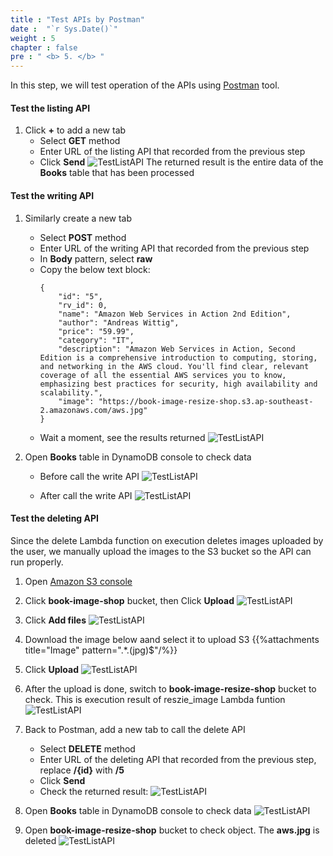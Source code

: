 ```yaml
---
title : "Test APIs by Postman"
date :  "`r Sys.Date()`" 
weight : 5
chapter : false
pre : " <b> 5. </b> "
---
```

In this step, we will test operation of the APIs using [Postman](https://www.postman.com/downloads/) tool.
#### Test the listing API
1. Click **+** to add a new tab
    - Select **GET** method
    - Enter URL of the listing API that recorded from the previous step
    - Click **Send**
![TestListAPI](/images/1/68.png?width=90pc)
The returned result is the entire data of the **Books** table that has been processed

#### Test the writing API
1. Similarly create a new tab
    - Select **POST** method
    - Enter URL of the writing API that recorded from the previous step
    - In **Body** pattern, select **raw**
    - Copy the below text block:
        ```
        {
            "id": "5",
            "rv_id": 0,
            "name": "Amazon Web Services in Action 2nd Edition",
            "author": "Andreas Wittig",
            "price": "59.99",
            "category": "IT",
            "description": "Amazon Web Services in Action, Second Edition is a comprehensive introduction to computing, storing, and networking in the AWS cloud. You'll find clear, relevant coverage of all the essential AWS services you to know, emphasizing best practices for security, high availability and scalability.",
            "image": "https://book-image-resize-shop.s3.ap-southeast-2.amazonaws.com/aws.jpg"
        }
        ```
    - Wait a moment, see the results returned
        ![TestListAPI](/images/1/69.png?width=90pc)

4. Open **Books** table in DynamoDB console to check data
    - Before call the write API
![TestListAPI](/images/1/70.png?width=90pc)

    - After call the write API
![TestListAPI](/images/1/71.png?width=90pc)

#### Test the deleting API
Since the delete Lambda function on execution deletes images uploaded by the user, we manually upload the images to the S3 bucket so the API can run properly.

1. Open [Amazon S3 console](https://s3.console.aws.amazon.com/s3/buckets?region=ap-southeast-2&region=ap-southeast-2)

2. Click **book-image-shop** bucket, then Click **Upload**
![TestListAPI](/images/1/72.png?width=90pc)

4. Click **Add files**
![TestListAPI](/images/1/73.png?width=90pc)

5. Download the image below aand select it to upload S3
    {{%attachments title="Image" pattern=".*\.(jpg)$"/%}}
6. Click **Upload**
![TestListAPI](/images/1/74.png?width=90pc)

7. After the upload is done, switch to **book-image-resize-shop** bucket to check. This is execution result of reszie_image Lambda funtion
![TestListAPI](/images/1/75.png?width=90pc)

8. Back to Postman, add a new tab to call the delete API
    - Select **DELETE** method
    - Enter URL of the deleting API that recorded from the previous step, replace **/{id}** with **/5**
    - Click **Send**
    - Check the returned result:
![TestListAPI](/images/1/76.png?width=90pc)

10. Open **Books** table in DynamoDB console to check data
![TestListAPI](/images/1/77.png?width=90pc)

11. Open **book-image-resize-shop** bucket to check object. The **aws.jpg** is deleted
![TestListAPI](/images/1/78.png?width=90pc)